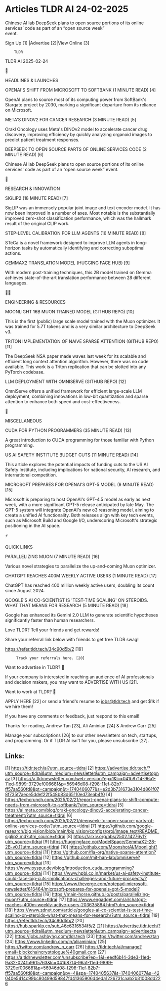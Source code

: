 # Articles TLDR AI 24-02-2025

Chinese AI lab DeepSeek plans to open source portions of its online
services’ code as part of an “open source week”
event. ‌ ‌ ‌ ‌ ‌ ‌ ‌ ‌ ‌ ‌ ‌ ‌ ‌ ‌ ‌ ‌ ‌ ‌ ‌ ‌ ‌ ‌ ‌ ‌ ‌ ‌  ‌ ‌ ‌ ‌ ‌ ‌ ‌ ‌ ‌ ‌ ‌ ‌ ‌ ‌ ‌ ‌ ‌ ‌ ‌ ‌ ‌ ‌ ‌ ‌ ‌ ‌ 


 Sign Up [1] |Advertise [2]|View Online [3] 

		TLDR 

TLDR AI 2025-02-24

🚀 

HEADLINES & LAUNCHES

 OPENAI'S SHIFT FROM MICROSOFT TO SOFTBANK (1 MINUTE READ) [4] 

 OpenAI plans to source most of its computing power from SoftBank's
Stargate project by 2030, marking a significant departure from its
reliance on Microsoft. 

 META'S DINOV2 FOR CANCER RESEARCH (3 MINUTE READ) [5] 

 Orakl Oncology uses Meta's DINOv2 model to accelerate cancer drug
discovery, improving efficiency by quickly analyzing organoid images
to predict patient treatment responses. 

 DEEPSEEK TO OPEN SOURCE PARTS OF ONLINE SERVICES CODE (2 MINUTE READ)
[6] 

 Chinese AI lab DeepSeek plans to open source portions of its online
services' code as part of an “open source week” event. 

🧠 

RESEARCH & INNOVATION

 SIGLIP2 (18 MINUTE READ) [7] 

 SigLIP was an immensely popular joint image and text encoder model.
It has now been improved in a number of axes. Most notable is the
substantially improved zero-shot classification performance, which was
the hallmark result of the original CLIP work. 

 STEP-LEVEL CALIBRATION FOR LLM AGENTS (16 MINUTE READ) [8] 

 STeCa is a novel framework designed to improve LLM agents in
long-horizon tasks by automatically identifying and correcting
suboptimal actions. 

 GEMMAX2 TRANSLATION MODEL (HUGGING FACE HUB) [9] 

 With modern post-training techniques, this 2B model trained on Gemma
achieves state-of-the-art translation performance between 28 different
languages. 

🧑‍💻 

ENGINEERING & RESOURCES

 MOONLIGHT 16B MUON TRAINED MODEL (GITHUB REPO) [10] 

 This is the first (public) large scale model trained with the Muon
optimizer. It was trained for 5.7T tokens and is a very similar
architecture to DeepSeek v3. 

 TRITON IMPLEMENTATION OF NAIVE SPARSE ATTENTION (GITHUB REPO) [11] 

 The DeepSeek NSA paper made waves last week for its scalable and
efficient long context attention algorithm. However, there was no code
available. This work is a Triton replication that can be slotted into
any PyTorch codebase. 

 LLM DEPLOYMENT WITH OMNISERVE (GITHUB REPO) [12] 

 OmniServe offers a unified framework for efficient large-scale LLM
deployment, combining innovations in low-bit quantization and sparse
attention to enhance both speed and cost-effectiveness. 

🎁 

MISCELLANEOUS

 CUDA FOR PYTHON PROGRAMMERS (35 MINUTE READ) [13] 

 A great introduction to CUDA programming for those familiar with
Python programming. 

 US AI SAFETY INSTITUTE BUDGET CUTS (11 MINUTE READ) [14] 

 This article explores the potential impacts of funding cuts to the US
AI Safety Institute, including implications for national security, AI
research, and international competition. 

 MICROSOFT PREPARES FOR OPENAI'S GPT-5 MODEL (9 MINUTE READ) [15] 

 Microsoft is preparing to host OpenAI's GPT-4.5 model as early as
next week, with a more significant GPT-5 release anticipated by late
May. The GPT-5 system will integrate OpenAI's new o3 reasoning model,
aiming to create a unified AI functionality. Both releases align with
key tech events, such as Microsoft Build and Google I/O, underscoring
Microsoft's strategic positioning in the AI space. 

⚡ 

QUICK LINKS

 PARALLELIZING MUON (7 MINUTE READ) [16] 

 Various novel strategies to parallelize the up-and-coming Muon
optimizer. 

 CHATGPT REACHES 400M WEEKLY ACTIVE USERS (1 MINUTE READ) [17] 

 ChatGPT has reached 400 million weekly active users, doubling its
count since August 2024. 

 GOOGLE'S AI CO-SCIENTIST IS 'TEST-TIME SCALING' ON STEROIDS. WHAT
THAT MEANS FOR RESEARCH (5 MINUTE READ) [18] 

 Google has enhanced its Gemini 2.0 LLM to generate scientific
hypotheses significantly faster than human researchers. 

Love TLDR? Tell your friends and get rewards!

 Share your referral link below with friends to get free TLDR swag! 

 https://refer.tldr.tech/34c90d5b/2 [19] 

		 Track your referrals here. [20] 

Want to advertise in TLDR? 📰

 If your company is interested in reaching an audience of AI
professionals and decision makers, you may want to ADVERTISE WITH US
[21]. 

Want to work at TLDR? 💼

 APPLY HERE [22] or send a friend's resume to jobs@tldr.tech and get
$1k if we hire them! 

 If you have any comments or feedback, just respond to this email! 

Thanks for reading, 
Andrew Tan [23], Ali Aminian [24] & Andrew Carr [25] 

 Manage your subscriptions [26] to our other newsletters on tech,
startups, and programming. Or if TLDR AI isn't for you, please
unsubscribe [27]. 

 

Links:
------
[1] https://tldr.tech/ai?utm_source=tldrai
[2] https://advertise.tldr.tech/?utm_source=tldrai&utm_medium=newsletter&utm_campaign=advertisetopnav
[3] https://a.tldrnewsletter.com/web-version?ep=1&lc=041b8714-96a1-11ed-9899-3729ef006681&p=56946d08-f298-11ef-82b7-ff57aa560fd8&pt=campaign&t=1740406077&s=e2d3b731673e3104d861f078f735f7aece5ddef22f548b83d65110ed73eab4f0
[4] https://techcrunch.com/2025/02/21/report-openai-plans-to-shift-compute-needs-from-microsoft-to-softbank/?utm_source=tldrai
[5] https://ai.meta.com/blog/orakl-oncology-dinov2-accelerating-cancer-treatment/?utm_source=tldrai
[6] https://techcrunch.com/2025/02/21/deepseek-to-open-source-parts-of-online-services-code/?utm_source=tldrai
[7] https://github.com/google-research/big_vision/blob/main/big_vision/configs/proj/image_text/README_siglip2.md?utm_source=tldrai
[8] https://arxiv.org/abs/2502.14276v1?utm_source=tldrai
[9] https://huggingface.co/ModelSpace/GemmaX2-28-2B-v0.1?utm_source=tldrai
[10] https://github.com/MoonshotAI/Moonlight?utm_source=tldrai
[11] https://github.com/fla-org/native-sparse-attention?utm_source=tldrai
[12] https://github.com/mit-han-lab/omniserve?utm_source=tldrai
[13] https://www.pyspur.dev/blog/introduction_cuda_programming?utm_source=tldrai
[14] https://www.hpbl.co.in/market/us-ai-safety-institute-could-face-big-cuts-implications-challenges-and-future-prospects/?utm_source=tldrai
[15] https://www.theverge.com/notepad-microsoft-newsletter/616464/microsoft-prepares-for-openais-gpt-5-model?utm_source=tldrai
[16] https://main-horse.github.io/posts/parallelizing-muon/?utm_source=tldrai
[17] https://www.engadget.com/ai/chatgpt-reaches-400m-weekly-active-users-203635884.html?utm_source=tldrai
[18] https://www.zdnet.com/article/googles-ai-co-scientist-is-test-time-scaling-on-steroids-what-that-means-for-research/?utm_source=tldrai
[19] https://refer.tldr.tech/34c90d5b/2
[20] https://hub.sparklp.co/sub_46c6316534f5/2
[21] https://advertise.tldr.tech/?utm_source=tldrai&utm_medium=newsletter&utm_campaign=advertisecta
[22] https://jobs.ashbyhq.com/tldr.tech
[23] https://twitter.com/andrewztan
[24] https://www.linkedin.com/in/aliiaminian/
[25] https://twitter.com/andrew_n_carr
[26] https://tldr.tech/ai/manage?email=blockchaincryptologue%40gmail.com
[27] https://a.tldrnewsletter.com/unsubscribe?ep=1&l=eedf6b14-3de3-11ed-9a32-0241b9615763&lc=041b8714-96a1-11ed-9899-3729ef006681&p=56946d08-f298-11ef-82b7-ff57aa560fd8&pt=campaign&pv=4&spa=1740405637&t=1740406077&s=42040e5414c99bc80499d59847fd41365906d4eda1226731caab2b31008dd226